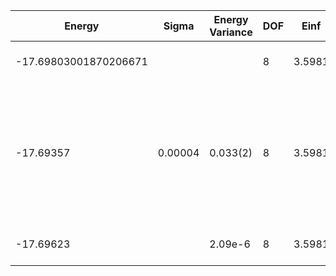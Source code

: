 | Energy                | Sigma   | Energy Variance | DOF | Einf   | Method                                                       | Data Repository                    |
|-----------------------|---------|-----------------|-----|--------|--------------------------------------------------------------|------------------------------------|
| -17.69803001870206671 |         |                 | 8   | 3.5981 | Lanczos (Quspin + Scipy)                                     | https://weinbe58.github.io/QuSpin/ |
| -17.69357             | 0.00004 | 0.033(2)        | 8   | 3.5981 | VMC Hidden Fermion Determinant State Ansatz (N_hidden = 8. Single hidden layer fully connected net with alpha = 32) |                                    |
| -17.69623             |         | 2.09e-6         | 8   | 3.5981 | DMRG (MaxBondDim ~3200)                                      |                                    |
